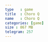 ```yaml
---
type   : game
title  : Choro Q
name   : Choro Q
categories: [game]
size : 867 MB
telegram: 257
---
```



